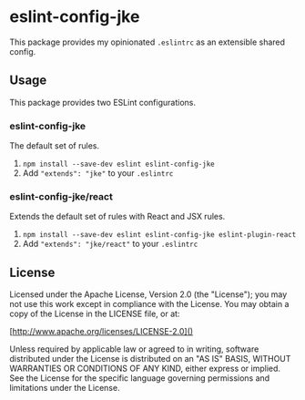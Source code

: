 # eslint-config-jke
This package provides my opinionated `.eslintrc` as an extensible shared config.

## Usage
This package provides two ESLint configurations. 

### eslint-config-jke
The default set of rules.

1. `npm install --save-dev eslint eslint-config-jke`
2. Add `"extends": "jke"` to your `.eslintrc`

### eslint-config-jke/react
Extends the default set of rules with React and JSX rules.

1. `npm install --save-dev eslint eslint-config-jke eslint-plugin-react`
2. Add `"extends": "jke/react"` to your `.eslintrc`

## License

Licensed under the Apache License, Version 2.0 (the "License"); you may not use this work except
in compliance with the License. You may obtain a copy of the License in the LICENSE file, or at:

[http://www.apache.org/licenses/LICENSE-2.0]()

Unless required by applicable law or agreed to in writing, software distributed under the License
is distributed on an "AS IS" BASIS, WITHOUT WARRANTIES OR CONDITIONS OF ANY KIND, either express or
implied. See the License for the specific language governing permissions and limitations under
the License.
